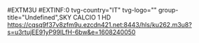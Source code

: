 #EXTM3U
#EXTINF:0 tvg-country="IT" tvg-logo="" group-title="Undefined",SKY CALCIO 1 HD
https://cqsq9f37v8zfm9u.ezcdn421.net:8443/hls/ku262.m3u8?s=u3rtujEE91yP99lLfH-6bw&e=1608240050
